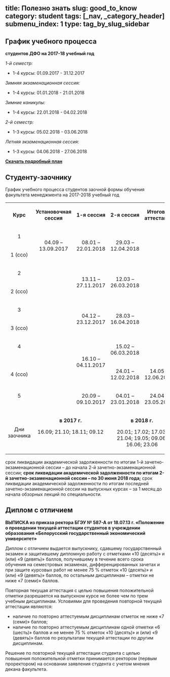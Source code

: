 title: Полезно знать
slug: good_to_know
category: student
tags: [_nav, _category_header]
submenu_index: 1
type: tag_by_slug_sidebar
---

## График учебного процесса

__студентов ДФО на 2017-18 учебный год__

_1-й семестр:_

- 1-4 курсы: 01.09.2017 - 31.12.2017

_Зимняя экзаменационная сессия:_

- 1-4 курсы: 01.01.2018 - 21.01.2018

_Зимние каникулы:_

- 1-4 курсы: 22.01.2018 - 04.02.2018

_2-й семестр:_

- 1-3 курсы: 05.02.2018 - 03.06.2018

_Летняя экзаменационная сессия:_

- 1-3 курсы: 04.06.2018 - 27.06.2018

__[Скачать подробный план](/files/schedule_dfo.doc)__

## Студенту-заочнику

График учебного процесса студентов заочной формы обучения факультета менеджмента на 2017-2018 учебный год

<table class="table table-bordered">
  <tbody>
    <tr>
      <td>
        <p align="center">
          <strong>Курс</strong>
        </p>
      </td>
      <td valign="top">
        <p align="center">
          <strong>Установочная сессия</strong>
        </p>
      </td>
      <td>
        <p align="center">
          <strong>1-я сессия</strong>
        </p>
      </td>
      <td>
        <p align="center">
          <strong>2-я сессия</strong>
        </p>
      </td>
      <td>
        <p align="center">
          <strong>Итоговая аттестация</strong>
        </p>
      </td>
    </tr>
    <tr>
      <td valign="top">
        <p align="center">
          1
        </p>
      </td>
      <td rowspan="2">
        <p align="center">
          04.09 – 13.09.2017
        </p>
      </td>
      <td rowspan="2">
        <p align="center">
          08.01 – 22.01.2018
        </p>
      </td>
      <td rowspan="2">
        <p align="center">
          29.03 – 12.04.2018
        </p>
      </td>
      <td rowspan="7"></td>
    </tr>
    <tr>
      <td valign="top">
        <p align="center">
          1 (ссо)
        </p>
      </td>
    </tr>
    <tr>
      <td>
        <p align="center">
          2
        </p>
      </td>
      <td rowspan="7" valign="top"></td>
      <td rowspan="2">
        <p align="center">
          13.11 – 27.11.2017
        </p>
      </td>
      <td rowspan="2">
        <p align="center">
          12.03 – 26.03.2018
        </p>
      </td>
    </tr>
    <tr>
      <td>
        <p align="center">
          2 (ссо)
        </p>
      </td>
    </tr>
    <tr>
      <td valign="top">
        <p align="center">
          3
        </p>
      </td>
      <td rowspan="2">
        <p align="center">
          04.12 – 23.12.2017
        </p>
      </td>
      <td rowspan="2">
        <p align="center">
          28.03 – 16.04.2018
        </p>
      </td>
    </tr>
    <tr>
      <td valign="top">
        <p align="center">
          3 (ссо)
        </p>
      </td>
    </tr>
    <tr>
      <td valign="top">
        <p align="center">
          4
        </p>
      </td>
      <td rowspan="2">
        <p align="center">
          16.10 – 04.11.2017
        </p>
      </td>
      <td>
        <p align="center">
          15.02 – 06.03.2018
        </p>
      </td>
    </tr>
    <tr>
      <td>
        <p align="center">
          4 (ссо)
        </p>
      </td>
      <td>
        <p align="center">
          24.01 – 12.02.2018
        </p>
      </td>
      <td>
        <p align="center">
          14.05 – 12.06.2018
        </p>
      </td>
    </tr>
    <tr>
      <td valign="top">
        <p align="center">
          5
        </p>
      </td>
      <td>
        <p align="center">
          20.09 – 09.10.2017
        </p>
      </td>
      <td>
        <p align="center">
          04.01 – 23.01.2018
        </p>
      </td>
      <td>
        <p align="center">
          24.04 – 23.05.2018
        </p>
      </td>
    </tr>
    <tr>
      <td>
        <p align="center">
          Дни заочника
        </p>
      </td>
      <td colspan="2" valign="top">
        <p align="center">
          <strong>в 2017 г.</strong>
        </p>
        <p align="center">
          16.09; 21.10; 18.11; 09.12
        </p>
      </td>
      <td colspan="2" valign="top">
        <p align="center">
          <strong>в 2018 г.</strong>
        </p>
        <p align="center">
          20.01; 17.02; 17.03; 21.04; 19.05; 09.06; 16.06; 23.06
        </p>
      </td>
    </tr>
  </tbody>
</table>

срок ликвидации академической задолженности по итогам 1-й
зачетно-экзаменационной сессии – до начала 2-й зачетно-экзаменационной сессии;
__срок ликвидации академической задолженности по итогам 2-й зачетно-экзаменационной сессии – по 30 июня 2018 года;__
срок ликвидации академической задолженности по итогам
последней зачетно-экзаменационной сессии на выпускных курсах – за 1 месяц до
начала обзорных лекций по специальности.

## Диплом с отличием

__ВЫПИСКА из приказа ректора БГЭУ № 587-А от 18.07.13 г. «Положение о проведении текущей аттестации студентов в учреждении образования «Белорусский государственный экономический университет»__

Диплом с отличием выдается выпускнику, сдавшему государственный экзамен и защитившему дипломную работу с отметками «10 (десять)» и (или) «9 (девять)» баллов, получившему в течение всего срока обучения на семестровых экзаменах, дифференцированных зачетах и при защите курсовых работ не менее 75 % отметок «10 (десять)» и (или) «9 (девять)» баллов, по остальным дисциплинам – отметки не ниже «7 (семи)» баллов.

Повторная текущая аттестация с целью повышения положительной отметки разрешается на выпускном курсе не более чем по трем учебным дисциплинам. Условиями для проведения повторной текущей аттестации являются:

- наличие по повторно аттестуемым дисциплинам отметок не ниже «7 (семи)» баллов;
- наличие по повторно аттестуемым дисциплинам одной отметки «6 (шесть)» баллов и не менее 75 % отметок «10 (десять)» и (или) «9 (девять)» баллов по результатам текущей аттестации по другим дисциплинам.

Решение по повторной текущей аттестации студента с целью повышения положительной отметки принимается ректором (первым проректором) на основании заявления студента с учетом мнения декана факультета.
